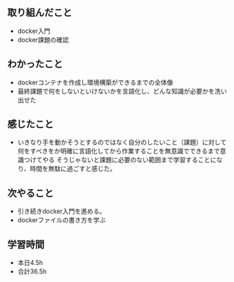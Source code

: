 
## 取り組んだこと
-  docker入門
-  docker課題の確認
## わかったこと
-  dockerコンテナを作成し環境構築ができるまでの全体像
-  最終課題で何をしないといけないかを言語化し、どんな知識が必要かを洗い出せた

## 感じたこと
-  いきなり手を動かそうとするのではなく自分のしたいこと（課題）に対して何をすべきをか明確に言語化してから作業することを無意識でできるまで意識つけてやる
そうじゃないと課題に必要のない範囲まで学習することになり、時間を無駄に過ごすと感じた。


## 次やること
- 引き続きdocker入門を進める。
- dockerファイルの書き方を学ぶ

## 学習時間
- 本日4.5h
- 合計36.5h
